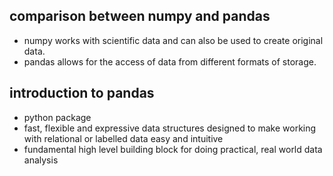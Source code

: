 ## comparison between numpy and pandas

* numpy works with scientific data and can also be used to create original data. 
* pandas allows for the access of data from different formats of storage.

## introduction to pandas

* python package
* fast, flexible and expressive data structures designed to make working with relational or labelled data easy and intuitive
* fundamental high level building block for doing practical, real world data analysis